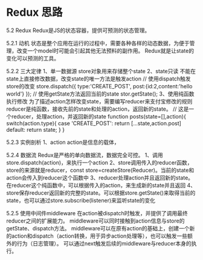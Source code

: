 # Redux 思路

5.2 Redux
    Redux是JS的状态容器，提供可预测的状态管理。

5.2.1 动机
    状态是整个应用在运行的过程中，需要各种各样的动态数据，为便于管理，改变一个model时可能会引起其他无法预料的副作用。
    Redux就是让state的变化可以预测的工具。

5.2.2 三大定律
    1、单一数据源
        store对象用来存储整个state
    2、state只读
        不能在state上直接修改数据，改变state的唯一方法是触发action
        // 使用dispatch触发store的改变
        store.dispatch({
            type:'CREATE_POST',
            post:{id:2,content:'hello world'}
        });
        // 使用getState方法返回当前的state
        stor.getState();
    3、使用纯函数执行修改
        为了描述action怎样改变state，需要编写reducer来支付宝修改的规则
        reducer是纯函数，接收先前的state和处理的action，返回新的state。
        // 这是一个reducer，处理action，并返回新的state
        function posts(state=[],action){
            switch(action.type){
                case 'CREATE_POST':
                    return [...state,action.post]
                default:
                    return state;
            }
        }

5.2.3 实例剖析
    1、action
        action是信息的载体，

5.2.4 数据流
    Redux是严格的单向数据流，数据完全可控。
    1、调用store.dispatch(action)，来执行一个action
    2、store调用传入的reducer函数，store的来源就是reducer，const store=createStore(Reducer)。当前的state和action会传入到reducer这个函数中
    3、reducer处理action并且返回新的state。在reducer这个纯函数中，可以根据传入的action，来生成新的state并且返回
    4、store保存reducer返回新的完整的state。可以根据store.getState()来取得当前的state，也可以通过store.subscribe(listener)来监听state的变化


5.2.5 使用中间件middleware
    在action被dispatch时触发，并提供了调用最终reducer之间的扩展能力。
    middleware可以同时接触到action信息与store的getState、dispatch方法。
    middleware可以在原有action的基础上，创建一个新的action和dispatch（action转换，用于异步action处理等），也可以触发一些额外的行为（日志管理）。
    可以通过next触发后续的middleware与reducer本身的执行。
















